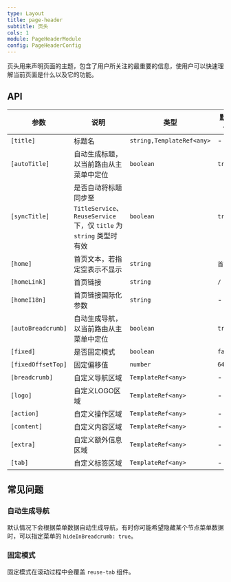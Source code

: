 ```yaml
---
type: Layout
title: page-header
subtitle: 页头
cols: 1
module: PageHeaderModule
config: PageHeaderConfig
---
```


页头用来声明页面的主题，包含了用户所关注的最重要的信息，使用户可以快速理解当前页面是什么以及它的功能。

## API

参数 | 说明 | 类型 | 默认值
----|------|-----|------
`[title]` | 标题名 | `string,TemplateRef<any>` | -
`[autoTitle]` | 自动生成标题，以当前路由从主菜单中定位  | `boolean` | `true`
`[syncTitle]` | 是否自动将标题同步至 `TitleService`、`ReuseService` 下，仅 `title` 为 `string` 类型时有效  | `boolean` | `true`
`[home]` | 首页文本，若指定空表示不显示  | `string` | `首页`
`[homeLink]` | 首页链接  | `string` | `/`
`[homeI18n]` | 首页链接国际化参数 | `string` | -
`[autoBreadcrumb]` | 自动生成导航，以当前路由从主菜单中定位  | `boolean` | `true`
`[fixed]` | 是否固定模式 | `boolean` | `false`
`[fixedOffsetTop]` | 固定偏移值 | `number` | `64`
`[breadcrumb]` | 自定义导航区域  | `TemplateRef<any>` | -
`[logo]` | 自定义LOGO区域  | `TemplateRef<any>` | -
`[action]` | 自定义操作区域  | `TemplateRef<any>` | -
`[content]` | 自定义内容区域  | `TemplateRef<any>` | -
`[extra]` | 自定义额外信息区域  | `TemplateRef<any>` | -
`[tab]` | 自定义标签区域  | `TemplateRef<any>` | -

## 常见问题

### 自动生成导航

默认情况下会根据菜单数据自动生成导航，有时你可能希望隐藏某个节点菜单数据时，可以指定菜单的 `hideInBreadcrumb: true`。

### 固定模式

固定模式在滚动过程中会覆盖 `reuse-tab` 组件。
